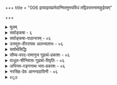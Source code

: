 +++
title = "006 द्रव्याद्रव्यप्रभेदान्मितमुभयविधं तद्विदस्तत्त्वमाहुर्द्रव्यम्"

+++
<details><summary>मूलम्</summary>

द्रव्याद्रव्यप्रभेदान्मितमुभयविधं तद्विदस्तत्त्वमाहुर्द्रव्यं द्वेधा विभक्तं जडमजडमिति प्राच्यमव्यक्तकालौ ।  
अन्त्यं प्रत्यक् पराक् च प्रथममुभयधा तत्र जीवेशभेदान्नित्या भूतिर्मतिश्चेत्यपरमिह जडामादिमां केचिदाहुः ॥ ६ ॥
</details>

<details><summary>सर्वाङ्कषा - ६</summary>

'उद्देशो लक्षणं परीक्षा च' इत्युक्तक्रमेण प्रथममुद्देशमाहद्रव्येत्यादिना । नाम्ना पदार्थसंकीर्तनम् उद्देशः । तस्य विभागपूर्वकत्वाद्विभागमाह - द्रव्येत्यादि । **तद्विदः** = तत्त्वविदः, तत्त्वं द्रव्याद्रव्यभेदात् उभयविधं **मितं** = प्रमितम् आहुः । तत्र द्रव्यं जडम्, अजडम् इति द्वेधा विभक्तम् । तत्र **प्राच्यम्** = आद्यम् तत्त्वार (अबाधितं वस्तु) 

द्रव्यम् (अवस्थाश्रयः) 

जडम् ( परत एव भासमानत्वम्) 

प्रकृतिः 

कालः 

अजडम् ( स्वतो भासमानत्वम्) 

प्रत्यक् 

पराक् 

(स्वस्मै भासमानत्वम्) (परस्मा एव भासमानत्वम्) 

जीवः ईश्वरः नित्यविभूतिः धर्मभूतज्ञानम् 

अद्रव्यम् (द्रव्याश्रितम्) 

सत्त्वम्, रज, तमः, शब्दः, स्पर्शः, रूपम्, 

रसः, गन्धः, संयोगः, शक्तिः 



[[10]]

अन्त्यं प्रत्यक् पराक् च प्रथममुभयधा तत्र जीवेशभेदात् 

नित्या भूतिर्मतिश्चेत्यपरमिह जडामादिमां केचिदाहुः ॥6॥ 

जडद्रव्यम् **अव्यक्तकालौ=अव्यक्तम्** = प्रकृतिः, कालश्च इति द्वेधा विभक्तम् । **अन्त्यम्** =अजडं द्रव्येभ् प्रत्यक् पराक् इति द्वेधा विभक्तम् । **प्रथमम्** = प्रत्यक् द्रव्यंम् **जीवेशभेदात्** = जीवः ईश्वरः इति भेदात् उभयथा विभक्तम्। **अपरं** = पराक् द्रव्यंम् नित्या भूतिः **मतिश्चेति** = 'नित्यविभूतिः ' 'धर्मभूतज्ञानम्' इति द्वेधा विभक्तम् । इह पराग्विषये, केचित् एकदेशिनः **आदिमाम्** = 'नित्या भूतिर्मतिश्चेत्यत्र आदिमांम् नित्यविभूतिं जडामाहुः । वस्तुतस्तु सा अजडैव । एतत्तत्त्वं स्वावसरे ( नायक. 62) विस्तरेण भविष्यति ॥ 

ननु कोऽयं विभागः 'द्रव्यम्, अद्रव्यम्' इति । एवं सति 'घटः, घटभिन्नश्चेति पदार्थो द्विविधः ' इत्यपि विभक्तुं शक्यम् । अतोऽकिञ्चित्करोऽयं विभागः (सा. वि.) इति चेत्, सहस्रसंवत्सरेभ्यः पूर्वतनां स्थितिं न जानन्नधिक्षिपसि त्वम् । देवेन स्वयं वृतैरप्याचायैरभिर्न नूतनः कश्चित्सिद्धान्तः प्रवर्तितः, किन्तु भगवद्रामानुजसिद्धान्तस्यैव स्थूणानिखनवत्स्थापनं कृतम् । भगवद्रामानुजैरपि न नूतनस्सिद्धान्तः प्राकाशि। प्राचीनं वृत्तिकारमतमेव नाथमुन्यादिसंमतं पुनः स्थापितम् । हैतुकैः किल बौद्धैः, तदनुयायिभिः निर्विशेषवादिभिश्च 'व्यासो हासपदीकृतः परिहृतः प्राचेतसचेतसः क्षिप्तः केलिशुकः शुकस्स च मुधा बाधाय बोधायनः ' ( यति. 65 ) इत्युक्तरीत्या श्रुतिस्मृतीतिहासपुराणादयो ग्रन्थाः भगवद्भभक्तिवर्धकाः अर्थशून्याः कृताः । सविशेषवादस्थापनार्थमेवागतं शारीरकसूत्रप्रस्थानमपि निर्विशेषपरं व्याख्यातम् । परमात्मनः गुणविग्रहविभूतयो निरस्ताः । निर्गुणत्वात् स्तुतिर्नष्टा, निराकारत्वात् ध्यानार्चनादिकं गतम्, निर्विशेषत्वात् भगवतो दयावात्सल्यादिकमुत्सारितम् । अतः जगदेव मार्गालाभात् दिग्भ्रान्तं यदाभूत्, तदा निर्विशेषवादप्रतिकोटितया सविशेषवादः सुदृढं स्थापनीयोऽभूत् । एतदर्थमेव श्रीभाष्यमवतारितं भगवद्रामानुजमुनिभिः । श्रीभाष्यस्य परमोद्देशः सविशेषवादस्थापनमेव । अत एव तैः स्वनिर्याणसमये श्रीभाष्याध्ययनाध्यापनमेव स्वशिष्यैः प्रथमकर्तव्यतयाऽऽदिष्टमिति तदीयचरित्रे प्राचीनैः स्पष्टमुदलेखि । एवं भगवद्रामानुजैस्सविशेषवादस्थापनेऽपि तत्समनन्तरकाल एव निस्तुलानामपौरुषेयवाणीनां बौद्धागमानां चाविशेषमेव पश्यता ज्ञानविज्ञानभेदमजानता बौद्धवासनावासितचेतसा केवलहैतुकेन खण्डनकारेण भस्मीकृते सर्वस्मिन्, वेदमार्ग एवार्थशून्ये सञ्जाते, केवलं श्रीभाष्यपठनेन को वा लाभः स्यात्! अतः प्रथमं भगवतः दयावात्सल्यादिकल्याणगुणेषु, ध्यानार्चनप्रणामाद्याचारेषु, भगवद्दिव्यमङ्गलमूर्तिषु च यदि श्रद्धापूर्विका मतिरावश्यकी, तर्हि 'ब्रह्म न निर्विशेषम्, किन्तु सविशेषमेव ' इति ब्रह्मणः सविशेषत्ववादः प्रथममाश्रयणीयः । विशेषाश्च ब्रह्मणि गुणविग्रहविभूतयः । ब्रह्मणः सगुणत्वेन स्तुतीनामर्थवत्ता, दिव्यमङ्गलविग्रहवत्त्वेन ध्यानार्चनप्रणामादीनामवकाशलाभः, नानाविधभगवद्वैभवानां परिचयेन 'एतां विभूति योगं च मम यो वेत्ति तत्त्वतः । सोऽविकम्प्येन योगेन युज्यते नात्र संशयः ॥ (गी.10-7) इत्युक्तक्रमेण भक्तियोगस्य पोषणं च भवति । एतत्त्रयमन्तरा साधनादिकं कथं भवेन्मनुजानाम् । अतः ब्रह्मणस्सविशेषवादे श्रद्धा प्रथममास्थेया । तद्दृष्ट्या 'द्रव्यम्, द्रव्याश्रितं चेत्येवं तत्त्वं द्विविधम्' इति प्रदर्शनार्थमेवैवं विभागः कृतः । एवं विभागेन को लाभः ? इति प्रश्नस्योत्तरं स्वयमेवाद्रव्यसरस्यारम्भे 

7. 

[[11]]

[ द्रव्यादीनां लक्षणानि ] 

तत्र द्रव्यं दशावत् प्रकृतिरिह गुणैस्सत्त्वपूर्वैरुपेता 



कालोऽब्दाद्याकृतिस्स्यादणुरवगतिमान् जीव ईशोऽन्य आत्मा । वक्ष्यत्याचार्यः । एवं ‘द्रव्यम्, गुणश्च' इत्येव कुतो न विभक्तमिति चेत्, गुणपदं साङ्केतिकं जातं पण्डि - तानाम् । गुणगुणिनोरभेदवादोऽपि केषाञ्चित् । अतस्सर्वथा द्रव्यप्रतिकोटिभूततया सर्वसंग्रहार्थमेव विभागः प्रादर्शि । तत्राद्रव्यपदेन नञ्तत्पुरुषस्थलेऽभावबोधो न न्याय्यः, किन्तु भाव एव विलक्षणः कश्चित् तत्र विवक्षित इति सूचितम् । अतश्च द्रव्यं द्रव्याश्रितं (गुणः) चेति तत्त्वं द्विविधमित्यर्थः । तेन च बहुषु स्थलेषु बह्वीनां समस्यानां परिहारो भवतीति तत्तत्प्रकरणे व्यक्तीक्रियते । अतोऽयं विभागः सविशेषवादसूचकतयाऽऽदृत इति नाव्यावर्तक इत्यवधेयम् । अधिकमद्रव्यसरे ॥ 

अत्रेदमवधेयम् – प्रत्यक्पराक्पदयोरर्थे अस्ति कश्चिद्विशेषः एतत्सिद्धान्ते । परमते प्रत्यगात्मा “परमात्मैव । सिद्धान्ते तु जीवेश्वरभेदस्य, जीवानां परस्परं भेदस्य च सत्यत्वाङ्गीकारात् सर्वेऽप्यात्मानः स्वस्वदृष्ट्या प्रत्यगात्मान एव; परबुद्ध्या तु 'त्वम्' 'सः' इत्यपि व्यवहारात् आत्मा परागपि भवति । अत एवाहमर्थो जडाsमिश्रित इत्यपि न । अयमर्थोऽग्रे (जीव. 7) विस्तरेण विचार्यते । अत एव ‘पराक्त्वम्' न जडत्वपर्यायम् । 'जडत्वम्' तु अस्वयंप्रकाशत्वम् । तच्च स्वयंप्रकाशे आत्मनि अन्यदृष्ट्यापि कथं स्यात् ? अतः परत एव भासमानत्वं जडत्वम् । स्वतो भासमानत्वम् अजडत्वम् । स्वतः स्वस्मै भासमानत्वं प्रत्यक्त्वम् । परस्मै स्वतः भासमानत्वं पराक्त्वम्, न तु परतो भासमानत्वम् । अथवा जडपर्यायः पराक्शब्दः अन्य एव, अजडसाधारणः पराक्शब्दः अन्य एव । अधिकं जीवसरे (7) भविष्यति ॥ ६ ॥
</details>


<details><summary>सर्वाङ्कषा-पाठान्तरम् - ०६</summary>

'उद्देशो लक्षणं परीक्षा च' इत्युक्तक्रमेण प्रथममुद्देशमाह - द्रव्येत्यादिना । नाम्ना पदार्थसंकीर्तनम् उद्देशः । तस्य विभागपूर्वकत्वाद्विभागमाह - द्रव्येत्यादि । तद्विदः = तत्त्वविदः, तत्त्वं द्रव्याद्रव्यप्रभेदात्‌ उभयविधं मितं = प्रमितम्‌ आहुः । तत्र द्रव्यं जडम्‌, अजडम्‌ इति द्वेधा विभक्तम्‌ । तत्र प्राच्यम्‌ = आद्यं जडद्रव्यम्‌ अव्यक्तकालौ = अव्यक्तम्‌ = प्रकृतिः, कालश्च इति द्वेधा विभक्तम्‌ । अन्त्यम्‌ = अजडं द्रव्यं प्रत्यक्‌ पराक्‌ इति द्वेधा विभक्तम्‌ । प्रथमम्‌ = प्रत्यक्‌ द्रव्यं जीवेशभेदात्‌ = जीवः ईश्वरः इति भेदात्‌ उभयथा विभक्तम्‌ । अपरं = पराक्‌ द्रव्यं नित्या भूतिः मतिश्चेति = 'नित्यविभूतिः' 'धर्मभूतज्ञानम्' इति द्वेधा विभक्तम्‌ । इह पराग्विषये, केचित्‌ एकदेशिनः आदिमाम्‌ = 'नित्या भूतिर्मतिश्चे'त्यत्र आदिमां नित्यविभूतिं जडामाहुः । वस्तुतस्तु सा अजडैव । एतत्तत्त्वं स्वावसरे (नायक. ६२) विस्तरेण भविष्यति ॥   
ननु कोऽयं विभागः 'द्रव्यम्‌, अद्रव्यम्‌' इति । एवं सति 'घटः, घटभिन्नश्चेति पदार्थो द्विविधः' इत्यपि विभक्तुं शक्यम्‌ । अतोऽकिञ्चित्करोऽयं विभागः (सा.वि.) इति चेत्‌, सहस्रसंवत्सरेभ्यः पूर्वतनां स्थितिं न जानन्नधिक्षिपसि त्वम्‌ । देवेन स्वयं वृतैरप्याचारर्यैरेभिर्न नूतनः कश्चित्सिद्धान्तः प्रवर्तितः, किन्तु भगवद्रामानुजसिद्धान्तस्यैव स्थूणानिखनवत्स्थापनं कृतम्‌ । भगवद्रामानुजैरपि न नूतनस्सिद्धान्तः प्राकाशि । प्राचीनं वृत्तिकारमतमेव नाथमुन्यादिसंमतं पुनः स्थापितम्‌ । हैतुकैः किल बौद्धैः, तदनुयायिभिः निर्विशेषवादिभिश्च 'व्यासो हासपदीकृतः परिहृतः प्राचेतसश्चेतसः क्षिप्तः केलिशुकः शुकस्स च मुधा बाधाय बोधायनः' (यति.६५) इत्युक्तरीत्या श्रुतिस्मृतीतिहासपुराणादयो ग्रन्थाः भगवद्भक्तिवर्धकाः अर्थशून्याः कृताः । सविशेषवादस्थापनार्थमेवागतं शारीरकसूत्रप्रस्थानमपि निर्विशेषपरं व्याख्यातम्‌ । परमात्मनः गुणविग्रहविभूतयो निरस्ताः । निर्गुणत्वात्‌ स्तुतिर्नष्टा, निराकारत्वात्‌ ध्यानार्चनादिकं गतम्‌, निर्विशेषत्वात्‌ भगवतो दयावात्सल्यादिकमुत्सारितम्‌ । अतः जगदेव मार्गालाभात्‌ दिग्भ्रान्तं यदाभूत्‌, तदा निर्विशेषवादप्रतिकोटितया सविशेषवादः सुदृढं स्थापनीयोऽभूत्‌ । एतदर्थमेव श्रीभाष्यमवतारितं भगवद्रामानुजमुनिभिः । श्रीभाष्यस्य परमोद्देशः सविशेषवादस्थापनमेव । अत एव तैः स्वनिर्याणसमये श्रीभाष्याध्ययनाध्यापनमेव स्वशिष्यैः प्रथमकर्तव्यतयाऽऽदिष्टमिति तदीयचरित्रे प्राचीनैः स्पष्टमुदलेखि । एवं भगवद्रामानुजैस्सविशेषवादस्थापनेऽपि तत्समनन्तरकाल एव निस्तुलानामपौरुषेयवाणीनां बौद्धागमानां चाविशेषमेव पश्यता ज्ञानविज्ञानभेदमजानता बौद्धवासनावासितचेतसा केवलहैतुकेन खण्डनकारेण भस्मीकृते सर्वस्मिन्‌, वेदमार्ग एवार्थशून्ये सञ्जाते, केवलं श्रीभाष्यपठनेन को वा लाभः स्यात्‌! अतः प्रथमं भगवतः दयावात्सल्यादिकल्याणगुणेषु, ध्यानार्चनप्रणामाद्याचारेषु, भगवद्दिव्यमङ्गलमूर्तिषु च यदि श्रद्धापूर्विका मतिरावश्यकी, तर्हि 'ब्रह्म न निर्विशेषम्‌, किन्तु सविशेषमेव' इति ब्रह्मणः सविशेषत्ववादः प्रथममाश्रयणीयः । विशेषाश्च ब्रह्मणि गुणविग्रहविभूतयः । ब्रह्मणः सगुणत्वेन स्तुतीनामर्थवत्ता, दिव्यमङ्गलविग्रहवत्त्वेन ध्यानार्चनप्रणामादीनामवकाशलाभः, नानाविधभगवद्वैभवानां परिचयेन 'एतां विभूतिं योगं च मम यो वेत्ति तत्त्वतः । सोऽविकम्प्येन योगेन युज्यते नात्र संशयः ॥' (गी.१०-७) इत्युक्तक्रमेण भक्तियोगस्य पोषणं च भवति । एतत्त्रयमन्तरा साधनादिकं कथं भवेन्मनुजानाम्‌ । अतः ब्रह्मणस्सविशेषवादे श्रद्धा प्रथममास्थेया । तद्दृष्ट्या 'द्रव्यम्‌, द्रव्याश्रितं चेत्येवं तत्त्वं द्विविधम्‌' इति प्रदर्शनार्थमेवैवं विभागः कृतः । एवं विभागेन को लाभः? इति प्रश्नस्योत्तरं स्वयमेवाद्रव्यसरस्यारम्भे वक्ष्यत्याचार्यः । एवं 'द्रव्यम्‌, गुणश्च' इत्येव कुतो न विभक्तमिति चेत्‌, गुणपदं साङ्केतिकं जातं पण्डितानाम्‌ । गुणगुणिनोरभेदवादोऽपि केषाञ्चित्‌ । अतस्सर्वथा द्रव्यप्रतिकोटिभूततया सर्वसंग्रहार्थमेव विभागः प्रादर्शि । तत्राद्रव्यपदेन नञ्तत्पुरुषस्थलेऽभावबोधो न न्याय्यः, किन्तु भाव एव विलक्षणः कश्चित्‌ तत्र विवक्षित इति सूचितम्‌ । अतश्च द्रव्यं द्रव्याश्रितं (गुणः) चेति तत्त्वं द्विविधमित्यर्थः । तेन च बहुषु स्थलेषु बह्वीनां समस्यानां परिहारो भवतीति तत्तत्प्रकरणे व्यक्तीक्रियते । अतोऽयं विभागः सविशेषवादसूचकतयाऽऽदृत इति नाव्यावर्तक इत्यवधेयम्‌ । अधिकमद्रव्यसरे ॥   
अत्रेदमवधेयम्‌ - प्रत्यक्पराक्पदयोरर्थे अस्ति कश्चिद्विशेषः एतत्सिद्धान्ते । परमते प्रत्यगात्मा परमात्मैव । सिद्धान्ते तु जीवेश्वरभेदस्य, जीवानां परस्परं भेदस्य च सत्यत्वाङ्गीकारात्‌ सर्वेऽप्यात्मानः स्वस्वदृष्ट्या प्रत्यगात्मान एव; परबुद्ध्या तु 'त्वम्‌' 'सः' इत्यपि व्यवहारात्‌ आत्मा परागपि भवति । अत एवाहमर्थो जडाजडमिश्रित इत्यपि न । अयमर्थोऽग्रे (जीव.७) विस्तरेण विचार्यते । अत एव 'पराक्त्वम्‌' न जडत्वपर्यायम्‌ । 'जडत्वम्‌' तु अस्वयंप्रकाशत्वम्‌ । तच्च स्वयंप्रकाशे आत्मनि अन्यदृष्ट्यापि कथं स्यात्‌? अतः परत एव भासमानत्वं जडत्वम्‌ । स्वतो भासमानत्वम् अजडत्वम्‌ । स्वतः स्वस्मै भासमानत्वं प्रत्यक्त्वम्‌ । परस्मै स्वतः भासमानत्वं पराक्त्वम्‌, न तु परतो भासमानत्वम्‌ । अथवा जडपर्यायः पराक्शब्दः अन्य एव, अजडसाधारणः पराक्शब्दः अन्य एव । अधिकं जीवसरे (७) भविष्यति   
(अत्र चित्रं योजनीयम्)  
॥ ६ ॥
</details>


<details><summary>उत्तमूरु-वीरराघवः अलभ्यलाभः - ०६</summary>

तत्त्वमुक्ताकलापनाम्नैव नानातत्त्वसद्भावः तत्त्वपदेन सामान्यलक्षणञ्च सूच्यते । तदेव नानात्वं सामान्यनिर्देशपूर्वकं विशदयति द्रव्येति । तद्विदः तत्त्वविदः यद्वा द्रव्याद्रव्यविदः तत्त्वं मितमाहुः द्रव्याद्रव्यभेदात् द्विविधञ्चाहुः । आहुरित्यस्य उपरि प्रतिवाक्यमन्वयः । द्रव्यं जडमजडमिति द्वेधा विभक्तमाहुः । प्राच्यं जडमव्यक्तकालावाहुः । अन्त्यमजडं प्रत्यङ् पराक् चाहुः । तत्र प्रथमं प्रत्यक् जीवेशभेदादुभयथा आहुः । तत्रापरं परागपि नित्यविभूतिर्मतिश्चेत्युभयथा आहुः । तत्राऽऽदिमां नित्यभूतिं एकदेशिनो जडामाहुः । तदा जडत्रैविध्यं पराच एकविधत्वञ्च भाज्यम् । तच्च प्रमाणस्वारस्यदर्शिनामस्माकं नेष्टमित्यर्थः । मितमित्यस्य सामान्यतः निश्चितमित्यर्थे अतत्त्वसाधारण्यात् तत्त्वपदार्थता न स्यादिति प्रमितमित्यर्थवर्णनम् । प्रमितत्वं सामान्यधर्मः । ननु प्रमितत्वमप्येकं तत्त्वम् । तत्र कथं प्रमितत्वम् । स्वस्मिन् स्ववृत्त्ययोगात् । अवृत्तौ, कथं स सामान्यधर्मः । प्रमिततात्वेन रूपेण सामान्यतेति चेत्, एवं सति प्रमितत्वे प्रमितत्वं तत्रान्यत् प्रमितत्वं तत्रान्यत् तदित्येवमनवस्थेत्यत्राह स्वपरेति । प्रमितत्वं नाम विषये प्रमासंयोगः । तस्य प्रमायां विषये च स्वरूपमेव संबन्धः । तत्र नामवस्था । सैव प्रमा विषयव्यवहारं स्वव्यवहारं विषये स्वसंयोगव्यवहारञ्चापादयति ॥ तस्मिन् प्रमितत्वे स्यकीयपरकीयज्ञानान्तरवेद्यत्वमपि संभवतीत्यनवस्थेति चेत् - तस्यापि ज्ञानान्तरीयस्वरूपात्मकसंबन्धरूपतया नाधिकपदार्थकल्पनेति भावः । साधर्म्येति । अस्य वैधर्म्यरूपत्वं न भवति । लोके अप्रमितवस्त्वभावात् । व्यावर्तकत्वं हि लक्षणधर्मः; तदत्र नास्तीति भावः । पक्षान्तरमाह निर्दिष्टेति । निर्दिष्टपदं लक्ष्यर्थकम् । सर्वलक्ष्यवृत्तित्वे स्वति लक्ष्येतरवृत्तिरहितत्वं लक्षणलक्षणम् । वृत्तिः आधेयता; तद्रहितत्वम् । न च प्रकृते लक्ष्येतपप्रसिद्ध्या लक्षणमिदमनन्वितमिति वाच्यम् - इतरवृत्ति(भेदवद्वृत्ति)त्यसंबन्धेन लक्ष्याभावस्यैवोत्तरदलार्थत्वात् मितत्वरूपधर्मे तेन संबन्धेन घटादिवैशिष्ट्ये सत्यपि सामान्यतः लक्ष्यभूततत्त्ववैशिष्ट्यस्य दुर्वचतया तेन व्यधिकरणसंबन्धेन तत्त्वाभावसत्त्वात् । यद्वा स्वाश्रयभिन्नवृत्तिप्रकृतलक्षणको यो यो धर्मः तद्भिन्नप्रयतलक्ष्यतावच्छेदमधर्मकत्वं द्वितीयदलार्थः । घटत्पादिकं स्वपदग्राह्यम् । तत्त्वपदव्यवहार्यत्वं तु न तथा । अथवा लक्षणे व्याप्यत्वकथनात् लक्ष्यतायच्छेदके व्यापकत्वसिद्ध्या स्वव्यापकलक्ष्यतावच्छेदकव्यापकत्वं लक्षणलक्षणम् । तदिहाक्षतमिति ।   
ननु षट्पदार्थी सप्तपदार्थी षोडशपदार्थीत्येवं तत्र तत्र विभागे सति कथं द्वये सर्गन्तर्भाव इत्यत्राह अत्रेति । तत् तद्भिन्नञ्चेति विभागे तृतीयकोटिर्न भवति । यथा भावोऽभावश्चेति सर्वप्रभेयविभागे । तदुक्तम्, 'परस्परविरोधे हि न प्रकारान्तरस्थितिः' इति । परं तु अस्मत्पक्षे अभावस्य भावेऽन्तर्भावात् तथा विभागो नेष्टः । न च नीलपीतादिवत् परस्परविरोधः; किन्तु तत्प्रतियोगिकाभावरूपत्वेन । ननु अद्रव्यत्वं द्रव्यभेदः । द्रव्यत्वञ्च जातिर्नेष्यते । तथाच अद्रव्यत्वं पृथिवीभिन्नत्वजलभिन्नत्वादिरूपमेव । तत्रैकस्याद्रव्यत्वस्य विवक्षायां द्रव्यमेवान्यत् अद्रव्यं तृतीयं भवतीति नीलपीतादितौल्यात् कथं द्वेधमेवेत्यत्राह द्रव्यत्वात्यन्तेति । तत्र द्रव्यं दशावदिति सामान्यलक्षणस्य वक्ष्यमाणत्वात् जात्यस्वीकारेऽपि तत्सामान्याभाव एवाद्रव्यत्वमिति न दोष इति भावः । लक्ष्यत इति । अव्यक्तपदं विशेषणोपलक्षणसाधारण्येन अव्यक्तत्वावस्थाश्रय इत्यर्थकम् । अतो व्यक्तव्यवच्छेदो नेति भावः । पृथक् व्यक्तवचनं हि अन्यद्रव्यत्व एव भवति । परस्मा एवेति । एकप्रत्यग्द्रव्यस्य अन्यप्रत्यग्द्रव्यं प्रति (आत्मान्तरं प्रति)धर्मभूतज्ञानेन भासमानत्वात् पराक्त्वापत्तौ विमागव्याघातः स्यात् । अत एवकारः । तथा च स्वस्मै अप्रकाशमानत्वं प्रकाशफलित्वानाश्रयत्वं पराक्त्वम् ॥ ६ ॥
</details>


<details><summary>सर्वार्थसिद्धिः</summary>

अथ निरूप्यमर्थजातं साधर्म्यवैधर्म्यभेदैस्संगृह्य विभज्य च निर्दिशति - द्रव्येति । अत्र तत्त्वमिति पदार्थमात्रोक्तिः । मितं - प्रमितम् । तथात्वं च सर्वसाधारणम् । तदपि हि सामान्यतः प्रमितम् । अन्ततस्स्वपरनिर्वाहान्नानवस्था । इदं च साधर्म्योक्तिमात्रं व्यवच्छेद्याभावेन लक्षणत्वासिद्धेरित्येके । निर्दिष्टव्यापित्वे सति तदन्यवृत्ति(रहितत्वा)विरहाल्लक्षणमपि स्यादित्यन्ये । बाह्यकुदृष्टिव्यावृत्तास्तद्विदः । अत्र तत्तदन्यरूपेण विभागेषु न नीलपीतादिवत्कोट्यन्तरावकाशः । द्रव्यत्वात्यन्ताभाववत्त्वरूपेण तदन्यत्वस्य विवक्षितत्वाद्द्रव्यलक्षणं वक्ष्यति । जडमिह स्वगोचरज्ञानत एव प्रकाशमानम् । अव्यक्तशब्देन व्यक्तमपि लक्ष्यते तदनन्यद्रव्यत्वज्ञापनार्थम् । प्रत्यक् - स्वस्मै भासमानम् । पराक् - परस्मा एव भासमानम् । भूतिर्विभूतिः, स्वातिशयाधानार्थं नियन्तव्यद्रव्यम् । नित्या भूतिरिति नित्यप्राचुर्यतश्शुद्धसत्त्वमुपलक्ष्यते । इहादिमां - नित्यभूतिम् । केचिज्जडामाहुरिति सयूथ्यमतभेदोक्तिः ॥ ६ ॥ इति द्रव्यविभागः ॥
</details>


<details><summary>सौम्य-वरद-रामानुज गूढार्थ-प्रकाशः - ०६</summary>

सामान्यलक्षणं विशदयति - मितं प्रमितमित्यादिना । तदपीति । प्रमितत्वमपीत्यर्थः । अद्रव्यशब्देन द्रव्यान्यत्वस्य विवक्षितत्वे रूपसामान्ये नीलत्वपीतत्वाद्यवान्तरभेदवत् अद्रव्यरसामान्ये घटपटादिप्रत्येकान्यत्वरूपावान्तरभेदविवक्षायां तस्यानन्तत्वेन ज्ञातुमशक्यत्यात् अद्रव्योक्तिः अयुक्ता स्यादिति शङ्कां परिहरन् अद्रव्यशब्दविवक्षितमाह - अत्रेत्यादिना । कोट्यन्तरशब्देनावान्तरभेदो विवक्ष्यते । अथवा, ननु न्यूनाधिकसंख्याव्यवच्छेदार्थं विभागकरणम्, अत्र तन्न सम्भयति - द्रव्यगुणकर्मभेदाद्वा, षोडशपदार्थादिभेदाद्वा विभागसम्भवादित्यत्राह - अत्रेति । अयं भावः - असाधारणरूपेण तदन्यरूपेण च विभागकरणे रूपे नीलपीतादिवत् भेदान्तरं न संभवति । गौरवात् विधान्तरेण विभागो न विवक्षित इति । ननु द्रव्यत्वं द्रव्यासाधारणधर्मः, तदनिर्वचने अद्रव्यत्वं कथमित्यत आह द्रव्येति । स्वेनाप्रकाशमानत्वमेव जडलक्षणं विवक्षितम् । प्रयोगप्रसिद्ध्यानुगुण्येनोक्तम्; स्वगोचरज्ञानवत एव प्रकाशमानमिति । स्वस्मा इति । स्वस्मै अनवभासमानत्वमेव पराग्लक्षणम् । पराक्छब्दप्रयोगानुगुण्येन परस्मा एव भासमानमित्युक्तम् । परस्मै भासमानत्वं पराक्त्वमित्युक्ते प्रत्यग्वस्तुनोऽपि पराक्त्वप्रसङ्ग इति तन्निवृत्त्यर्थं परस्मा एवेत्युक्तम् ॥ ६ ॥
</details>


<details><summary>वाधूल-श्रीनिवासः गूढार्थ-विवृतिः - ०६</summary>

स्वमते जातेरेवाभावात् द्रव्यत्वात्यन्ताभावेति कथमुच्यत इत्याशङ्क्य द्रव्यत्वं वक्ष्यमाणलक्षणरूपमित्यभिप्रेत्याह द्रव्यलक्षणमिति ॥ ६ ॥
</details>


<details><summary>अभिनव-रङ्गनाथः भाव-प्रकाशः - ०६</summary>

\*१ प्रमितमिति - द्रव्याद्रव्ययोरेकजातीयप्रमाविषयत्वोक्त्या निर्विकल्पकमेकमेव प्रमा न तु विकल्पः । निर्विकल्पके धर्मी भासते सविकल्पके च धर्माः । अतो धर्मिमात्रमेव परमार्थसदिति वैभाषिककुसृतेर्नावकाश इति सूचितम् । विवेचयिष्यते चेदमुपरिष्टात् । एतन्न्यायेन च न ब्रह्मगुणापलाप इति स्पष्टं निर्विकल्पकवादे ॥  
\*२ तदन्यवृत्तिरहितत्वादिति - सिद्धान्ते भावान्तराभावपक्षाङ्गीकारेण तदन्यस्याप्रसिद्धावपि न क्षतिः । विवेचयिष्यते चैतदग्रे ॥  
द्रव्यं द्वेधेति - अथवा द्रव्यं द्विविधं आत्मानात्मभेदात् । त्रेधा वा भोक्तृभोग्यनियन्तृश्रुत्यनुसारात् । षोढा वा - त्रिगुणकालजीवेश्वरशुद्धसत्वमतिभेदात् । एकं वा इतरविशिष्टं प्राधान्यतः परं ब्रह्म; मुमुक्षुभिः प्रकर्षेण मेयत्वश्रुतेः इति न्यायपरिशुद्धिः । अशेषचिदचित्प्रकारं ब्रह्मैकमेव तत्वं । तदन्तर्गतं च सर्वं द्रव्याद्रव्यात्मना विभक्तं इति न्यायासिद्धाञ्जनम् ।  
\*२ द्रव्यत्वात्यन्ताभाववत्त्वरूपेणेति - एतेन प्रतियोगिमत्ताविरोधित्वं सूचितम् । 'वस्त्वन्तरगतासाधारणविरोधिधर्म एव समानाधिकरणव्यधि-करणनिषेधभेदेनान्योन्याभावोऽत्यन्ताभावश्च' इति तात्पर्यचन्द्रिकासूक्तिरत्रानुसन्धेया ॥ ६ ॥
</details>


<details><summary>नरसिंह-देवः आनन्ददायिनी - ०६</summary>

ननु निरूपणे प्रवृत्तस्य तत्वविभागकरणमसङ्गतमित्यत्राह - अथ निरूप्यमिति । निरूपणसौकर्याय विभागः कृत इति भावः ।  
तदपीति - प्रमितत्वमित्यर्थः । ननु प्रमितत्वेऽपि प्रमितत्वे अनवस्थेत्यत्राह - अन्तत इति । ननु प्रमितत्वस्य लक्षणत्वं नोपपद्यते इतराप्रसिद्धावितरभेदासाधकत्वादित्यत्राह - इदं चेति । न्यावर्तकत्वाभावेऽपि व्यवहारप्रयोजकत्वाभिप्रायेणाह - निर्दिष्टेति - निर्दिष्टं - लक्ष्ययम् । लक्ष्यनिष्ठात्यन्ताभावाप्रतियोगित्वं तद्व्यापित्वम् । तदन्यवृत्तित्वनिषेधश्च निर्दिष्टत्वरूपलक्ष्य-तावच्छेदकव्याप्यत्वम् । तेन तदन्यस्याप्रसिद्ध्या तत्प्रयुक्तदोषानवकाशः । केचित्तु - निर्दिष्टं -स्वलक्ष्यम् । स्वलक्ष्यव्यापकत्वे सति तदन्यनिष्ठत्वं तत्तदतिव्यापकेषु प्रसिद्धं प्रकृते निषिध्यते; यथा स्वोपादानगोचरजन्यकृतिजन्यान्यत्वमित्यत्रेत्याहुः ॥  
ननु द्रव्यान्यत्वं द्रव्यस्याप्यस्ति घटस्य पटादन्यत्वात् । तथा च तदन्यरूपेण विभागे नीलपीतादिवत् कोट्यन्तरमस्त्येवेत्यत आह - द्रव्यत्वात्यन्ताभाववत्त्वरूपेणेति । स्वगोचरं स्वभिन्नमेव; भेदनिबन्धनत्वाद्विषयविषयिभावस्येति भावः ॥ ६ ॥  
इति द्रव्याद्रव्यविभागः ॥
</details>

<details><summary>ಕನ್ನಡ</summary>

तत्त्वत्रयज्ञानक्कॆ तळहदियागिरुव तत्वविभागवन्नु प्रदर्शिसु- तारॆ तत्त्व द्रव्याद्रव्य प्रभेदात् उभयविधं मितं तद्विदः आहुः-तत्त्ववु द्रव्य मत्तु अद्रव्यवॆम्ब भेददिन्द ऎरडु विधवॆन्दु निश्चितवागिदॆ ऎन्दु तत्त्ववन्नरितवरु हेळुत्तारॆ. द्रव्यं जड,अजडं इति द्वेधा विभक्तं इदरल्लि द्रव्यवु जड मत्तु अजडवॆन्दु ऎरडु विधवागि वर्गिकरिसल्पट्टिदॆ. प्राच्यं अव्यक्तकालौ मॊदलनॆयदाद जड वर्गवु प्रकृति, काल ऎन्दु ऎरडुविध वागुत्तदॆ. अन्नं प्रत्यक् सराज् च ऎरडनॆय अजडवर्गवु प्रत्यक् मत्तु पराक् ऎन्दु ऎरडु विध. तत्र प्रथमं जीवेशभेदात् उभयथा-अदरल्लि मॊदलनॆयदाद प्रत्यग्‌वर्ग जीव मत्तु ईश्वर ऎम्ब भेददिन्द ऎरडु विध. अपरमपि नित्या भूति- मतिश्चिति उभयथा मत्तॊन्दाद पराग्‌वर्गवू नित्यविभूति धर्मभूतज्ञानवॆन्दु ऎरडु विध. केचित् आदिमां जडां आहुः ई सिद्धान्तक्कॆ सेरिद एकदेशिगळाद कॆलवरु मॊदलनॆयदाद नित्यविभूतियन्नु जडवॆन्दु हेळुत्तारॆ. 

तम्म (अबाधित वस्तु) 

द्रव्य 

(अवस्था (परिणामा)श्रय) 

अद्रव्य (द्रव्याश्रित) 

जड 

अजड 

सरजस्, तमस् 

शब्द, स्पर्श, रूप,रस 

(परत एव भासमान) 

प्रकृति 

काल 

(स्वतो भासमान) गन्ध संयोग,शक्ति. 

पराक् (परस्मा एव भासमान) 

प्रत्यक् (स्व भासमान) 

जीव 

क नित्यविभूति धर्मभूतज्ञान 

ईश्वर 

द्रव्यादिगळ लक्षणवन्नु मुन्दिन श्लोकदल्लि हेळलागिदॆ.

अबाधितवाद वस्तुवे तत्त्व, हग्गदल्लि हावुभ्रमॆ बन्दाग अनन्तर- कालदल्लि इदु हावल्ल, हग्ग' ऎम्ब बाधज्ञान बरुवुदरिन्द रज्जु सर्प अतत्त्व, हीगॆ बाधज्ञान यावुदक्कॆ बरुवुदिल्लवो अदु तत्त्व. आदरू इदु सत्यद पर्यायवल्ल; अदक्किन्तलू व्यापकवाद अर्थवन्नुळ्ळद्दु. 

परत एव भासमान जड, घटादिवस्तुगळ इरुविकॆगॆ नम्म ज्ञानवे प्रमाण. आदरॆ 'नानु' ऎम्ब आत्मनु तन्न इरुविकॆगॆ बेरॆ प्रमाणवन्नु अपेक्षिसुवुदिल्ल. आदुदरिन्द घटादिगळु जड, आत्मादिगळु अजड अथवा स्वप्रकाश, परतः भासमान, पर भासमान ऎम्ब ऎरडक्कू; स्वतः भासमान, स्व भासमान ऎम्ब ऎरडक्कू महदन्तरविदॆ॥६॥ 

</details>
